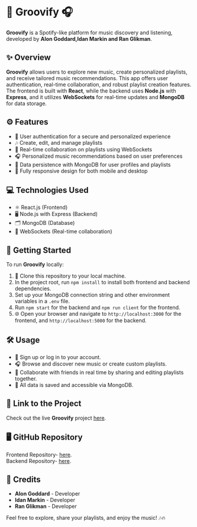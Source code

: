 # 🎵 Groovify 🎧

**Groovify** is a Spotify-like platform for music discovery and listening, developed by **Alon Goddard,Idan Markin and Ran Glikman**.

## ✨ Overview

**Groovify** allows users to explore new music, create personalized playlists, and receive tailored music recommendations. This app offers user authentication, real-time collaboration, and robust playlist creation features. The frontend is built with **React**, while the backend uses **Node.js** with **Express**, and it utilizes **WebSockets** for real-time updates and **MongoDB** for data storage.

## ⚙️ Features

- 🔐 User authentication for a secure and personalized experience
- 🎶 Create, edit, and manage playlists
- 🔄 Real-time collaboration on playlists using WebSockets
- 🎧 Personalized music recommendations based on user preferences
- 💾 Data persistence with MongoDB for user profiles and playlists
- 📱 Fully responsive design for both mobile and desktop

## 💻 Technologies Used

- ⚛️ React.js (Frontend)
- 🖥 Node.js with Express (Backend)
- 🗂 MongoDB (Database)
- 🔄 WebSockets (Real-time collaboration)

## 🚀 Getting Started

To run **Groovify** locally:

1. 📂 Clone this repository to your local machine.
2. In the project root, run `npm install` to install both frontend and backend dependencies.
3. Set up your MongoDB connection string and other environment variables in a `.env` file.
4. Run `npm start` for the backend and `npm run client` for the frontend.
5. 🌐 Open your browser and navigate to `http://localhost:3000` for the frontend, and `http://localhost:5000` for the backend.

## 🛠 Usage

- 🔑 Sign up or log in to your account.
- 🎧 Browse and discover new music or create custom playlists.
- 🔄 Collaborate with friends in real time by sharing and editing playlists together.
- 💾 All data is saved and accessible via MongoDB.

## 🔗 Link to the Project

Check out the live **Groovify** project [here](https://groovify-backend-3393.onrender.com/auth/login).

## 🖥 GitHub Repository

Frontend Repository- [here](https://github.com/ALONGOD/Groovify-frontend).  
Backend Repository- [here](https://github.com/ALONGOD/Groovify-backend).

## 🙌 Credits

- **Alon Goddard** - Developer
- **Idan Markin** - Developer
- **Ran Glikman** - Developer

Feel free to explore, share your playlists, and enjoy the music! 🎶🔥
